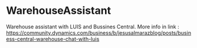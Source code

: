 # WarehouseAssistant
Warehouse assistant with LUIS and Bussines Central.
More info in link :
https://community.dynamics.com/business/b/jesusalmarazblog/posts/business-central-warehouse-chat-with-luis
